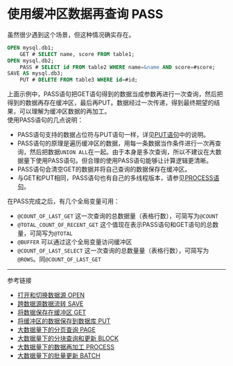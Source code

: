 # 使用缓冲区数据再查询 PASS
虽然很少遇到这个场景，但这种情况确实存在。
```sql
OPEN mysql.db1;
    GET # SELECT name, score FROM table1;
OPEN mysql.db2;
    PASS # SELECT id FROM table2 WHERE name=&name AND score=#score;
SAVE AS mysql.db3;
    PUT # DELETE FROM table3 WHERE id=#id;
```
上面示例中，PASS语句把GET语句得到的数据当成参数再进行一次查询，然后把得到的数据再存在缓冲区，最后再PUT。数据经过一次传递，得到最终期望的结果，可以理解为缓冲区数据的再加工。  
使用PASS语句的几点说明：

* PASS语句支持的数据占位符与PUT语句一样，详见[PUT语句](/pql/put.md)中的说明。
* PASS语句的原理是遍历缓冲区的数据，用每一条数据当作条件进行一次再查询，然后把数据`UNION ALL`在一起。由于本身是多次查询，所以不建议在大数据量下使用PASS语句。但合理的使用PASS语句能够让计算逻辑更清晰。
* PASS语句会清空GET的数据并将自己查询的数据保存在缓冲区。
* 与GET和PUT相同，PASS语句也有自己的多线程版本，请参见[PROCESS语句](/pql/process.md)。

在PASS完成之后，有几个全局变量可用：

* `@COUNT_OF_LAST_GET` 这一次查询的总数据量（表格行数），可简写为`@COUNT`
* `@TOTAL_COUNT_OF_RECENT_GET` 这个值现在表示PASS语句和GET语句的总数量，可简写为`@TOTAL`
* `@BUFFER` 可以通过这个全局变量访问缓冲区
* `@COUNT_OF_LAST_SELECT` 这一次查询的总数量量（表格行数），可简写为`@ROWS`。同`@COUNT_OF_LAST_GET`

---
参考链接

* [打开和切换数据源 OPEN](/pql/open.md)
* [跨数据源数据流转 SAVE](/pql/save.md)
* [将数据保存在缓冲区 GET](/pql/get.md)
* [将缓冲区的数据保存到数据库 PUT](/pql/put.md)
* [大数据量下的分页查询 PAGE](/pql/page.md)
* [大数据量下的分块查询和更新 BLOCK](/pql/block.md)
* [大数据量下的数据再加工 PROCESS](/pql/process.md)
* [大数据量下的批量更新 BATCH](/pql/batch.md)
